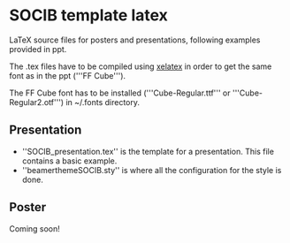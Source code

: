 # SOCIB template latex
LaTeX source files for posters and presentations, following examples provided in ppt.

The .tex files have to be compiled using [xelatex](https://en.wikipedia.org/wiki/XeTeX) in order to get the same font as in the ppt ('''FF Cube'''). 

The FF Cube font has to be installed ('''Cube-Regular.ttf''' or '''Cube-Regular2.otf''') in ~/.fonts directory.

## Presentation 

* ''SOCIB_presentation.tex'' is the template for a presentation. This file contains a basic example.
* ''beamerthemeSOCIB.sty'' is where all the configuration for the style is done.

## Poster

Coming soon!
